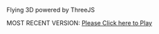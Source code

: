 Flying 3D powered by ThreeJS

MOST RECENT VERSION: [Please Click here to Play](https://rawcdn.githack.com/alperenbutun/Flying-3d/2b88820/index.html)

